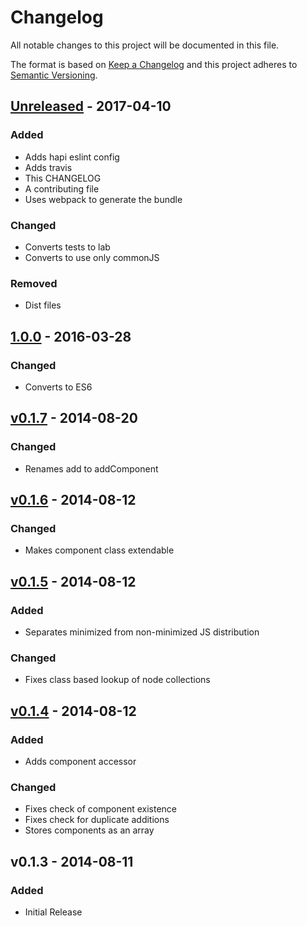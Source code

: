 # Changelog
All notable changes to this project will be documented in this file.

The format is based on [Keep a Changelog](http://keepachangelog.com/)
and this project adheres to [Semantic Versioning](http://semver.org/).

## [Unreleased] - 2017-04-10
### Added
- Adds hapi eslint config
- Adds travis
- This CHANGELOG
- A contributing file
- Uses webpack to generate the bundle

### Changed
- Converts tests to lab
- Converts to use only commonJS

### Removed
- Dist files

## [1.0.0] - 2016-03-28
### Changed
- Converts to ES6

## [v0.1.7] - 2014-08-20
### Changed
- Renames add to addComponent

## [v0.1.6] - 2014-08-12
### Changed
- Makes component class extendable

## [v0.1.5] - 2014-08-12
### Added
- Separates minimized from non-minimized JS distribution

### Changed
- Fixes class based lookup of node collections

## [v0.1.4] - 2014-08-12
### Added
- Adds component accessor

### Changed
- Fixes check of component existence
- Fixes check for duplicate additions
- Stores components as an array

## v0.1.3 - 2014-08-11
### Added
- Initial Release

[Unreleased]: https://github.com/serpentity/serpentity/compare/master...develop
[v0.1.4]: https://github.com/serpentity/serpentity/compare/v0.1.3...v0.1.4
[v0.1.5]: https://github.com/serpentity/serpentity/compare/v0.1.4...v0.1.5
[v0.1.6]: https://github.com/serpentity/serpentity/compare/v0.1.5...v0.1.6
[v0.1.7]: https://github.com/serpentity/serpentity/compare/v0.1.6...v0.1.7
[1.0.0]: https://github.com/serpentity/serpentity/compare/v0.1.7...1.0.0
